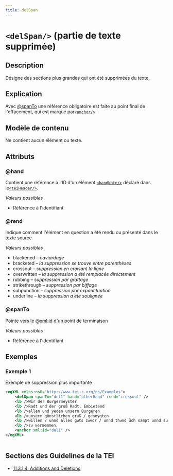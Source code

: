 ```yaml
---
title: delSpan
---
```




# `<delSpan/>` (partie de texte supprimée)

## Description

Désigne des sections plus grandes qui ont été supprimées du texte. 

## Explication

Avec [@spanTo](#spanTo)  une référence obligatoire est faite au point final de l'effacement, qui est marqué par[`<anchor/>`](anchor.md).

## Modèle de contenu

Ne contient aucun élément ou texte.

## Attributs

### @hand

Contient une référence à l'ID d'un élément [`<handNote/>`](handNote.md)  déclaré dans le[`<teiHeader/>`](teiHeader.md).

*Valeurs possibles*

- Référence à l'identifiant

### @rend

Indique comment l'élément en question a été rendu ou présenté dans le texte source

*Valeurs possibles*

- blackened – *caviardage*
- bracketed – *la suppression se trouve entre parenthèses*
- crossout – *suppression en croisant la ligne*
- overwritten – *la suppression a été remplacée directement*
- rubbing – *suppression par grattage*
- strikethrough – *suppression par biffage*
- subpunction – *suppression par exponctuation*
- underline – *la suppression a été soulignée*

### @spanTo

Pointe vers le [@xml:id](#xml:id)  d'un point de terminaison

*Valeurs possibles*

- Référence à l'identifiant

## Exemples

### Exemple 1

Exemple de suppression plus importante

```xml
<egXML xmlns:ns0="http://www.tei-c.org/ns/Examples">
    <delSpan spanTo="del1" hand="otherHand" rend="crossout" />
    <lb />Wir der Burgermeyster
    <lb />Radt und der groß Radt. Embietend
    <lb />allen und yeden unsern Burgeren
    <lb />unsern günstlichen gruͦß / geneygten
    <lb />willen / unnd alles guͦts zuͦvor / unnd thuͦnd üch sampt unnd sunders
    <lb />zuͦ vernemmen.
    <anchor xml:id="del1" />
</egXML>
               
```

## Sections des Guidelines de la TEI

- [11.3.1.4. Additions and Deletions](https://www.tei-c.org/release/doc/tei-p5-doc/en/html/PH.html#PHAD)